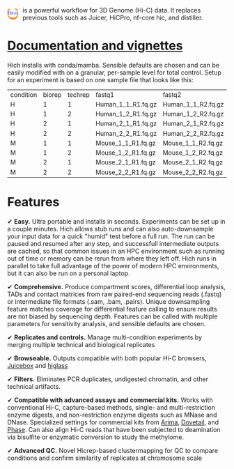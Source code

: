<div style="display: flex; align-items: center;">
  <img src="docs/source/images/hich_logo_white.png" alt="Hich" width="25" height="25" style="margin-right: 10px;">
  <span>is a powerful workflow for 3D Genome (Hi-C) data. It replaces previous tools such as Juicer, HiCPro, nf-core hic, and distiller.</span>
</div>

# [Documentation and vignettes](https://hich.readthedocs.io/en/latest/index.html)

Hich installs with conda/mamba. Sensible defaults are chosen and can be easily modified with on a granular, per-sample level for total control. Setup for an experiment is based on one sample file that looks like this:

| | | | | | | |
|-|-|-|-|-|-|-|
|condition|biorep|techrep|fastq1|fastq2|assembly|enzymes|
|H|1|1|Human_1_1_R1.fq.gz|Human_1_1_R2.fq.gz|hg38|Arima|
|H|1|2|Human_1_2_R1.fq.gz|Human_1_2_R2.fq.gz|hg38|Arima|
|H|2|1|Human_2_1_R1.fq.gz|Human_2_1_R2.fq.gz|hg38|Arima|
|H|2|2|Human_2_2_R1.fq.gz|Human_2_2_R2.fq.gz|hg38|Arima|
|M|1|1|Mouse_1_1_R1.fq.gz|Mouse_1_1_R2.fq.gz|mm10|Arima|
|M|1|2|Mouse_1_2_R1.fq.gz|Mouse_1_2_R2.fq.gz|mm10|Arima|
|M|2|1|Mouse_2_1_R1.fq.gz|Mouse_2_1_R2.fq.gz|mm10|Arima|
|M|2|2|Mouse_2_2_R1.fq.gz|Mouse_2_2_R2.fq.gz|mm10|Arima|



# Features

✔ **Easy.** Ultra portable and installs in seconds. Experiments can be set up in a couple minutes. Hich allows stub runs and can also auto-downsample your input data for a quick "humid" test before a full run. The run can be paused and resumed after any step, and successfull intermediate outputs are cached, so that common issues in an HPC environment such as running out of time or memory can be rerun from where they left off. Hich runs in parallel to take full advantage of the power of modern HPC environments, but it can also be run on a personal laptop.

✔ **Comprehensive.** Produce compartment scores, differential loop analysis, TADs and contact matrices from raw paired-end sequencing reads (.fastq) or intermediate file formats (.sam, .bam, .pairs). Unique downsampling feature matches coverage for differential feature calling to ensure results are not biased by sequencing depth. Features can be called with multiple parameters for sensitivity analysis, and sensible defaults are chosen.

✔ **Replicates and controls.** Manage multi-condition experiments by merging multiple technical and biological replicates

✔ **Browseable.** Outputs compatible with both popular Hi-C browsers, [Juicebox](https://www.aidenlab.org/juicebox/) and [higlass](https://higlass.io/)

✔ **Filters.** Eliminates PCR duplicates, undigested chromatin, and other technical artifacts.

✔ **Compatible with advanced assays and commercial kits.** Works with conventional Hi-C, capture-based methods, single- and multi-restriction enzyme digests, and non-restriction enzyme digests such as MNase and DNase. Specialized settings for commercial kits from [Arima](https://arimagenomics.com/products/genome-wide-hic/), [Dovetail](https://cantatabio.com/dovetail-genomics/products/), and [Phase](https://phasegenomics.com/products/proximo/). Can also align Hi-C reads that have been subjected to deamination via bisulfite or enzymatic conversion to study the methylome.

✔ **Advanced QC.** Novel Hicrep-based clustermapping for QC to compare conditions and confirm similarity of replicates at chromosome scale 